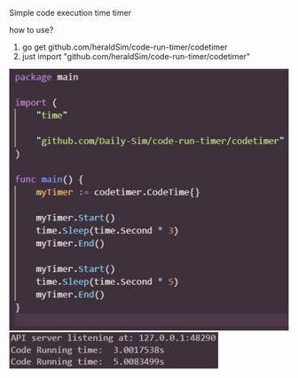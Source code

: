 Simple code execution time timer

how to use?
1. go get github.com/heraldSim/code-run-timer/codetimer
2. just import "github.com/heraldSim/code-run-timer/codetimer"

![screenShot](./images/example.jpg)
![Result](./images/result.jpg)

